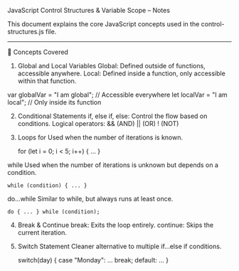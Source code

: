 JavaScript Control Structures & Variable Scope – Notes

This document explains the core JavaScript concepts used in the control-structures.js file.

---

🧠 Concepts Covered

1. Global and Local Variables
 Global: Defined outside of functions, accessible anywhere.
 Local: Defined inside a function, only accessible within that function.

  var globalVar = "I am global"; // Accessible everywhere
  let localVar = "I am local";   // Only inside its function

2. Conditional Statements
 if, else if, else: Control the flow based on conditions.
 Logical operators:
   &&  (AND)
   || (OR)
   ! (NOT)

3. Loops
 for
 Used when the number of iterations is known.

    for (let i = 0; i < 5; i++) { ... }

 while
 Used when the number of iterations is unknown but depends on a condition.

    while (condition) { ... }

 do...while
 Similar to while, but always runs at least once.

    do { ... } while (condition);

4. Break & Continue
 break: Exits the loop entirely.
 continue: Skips the current iteration.

5. Switch Statement
 Cleaner alternative to multiple if...else if conditions. 

    switch(day) {
  case "Monday":
    ...
    break;
  default:
    ...
  }

